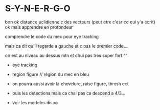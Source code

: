 # S-Y-N-E-R-G-O

bon ok distance uclidienne c des vecteurs (peut etre c'esr ce qui y'a ecrit) ok mais apprendre en profondeur

comprendre le code du mec pour eye tracking

mais ca dit qu'il regarde a gauche et c pas le premier code....

on est au niveau au dessus mtn et chui pas tres super fort ^^

- eye tracking

- region figure // région du mec en bleu

- on pourra aussi avoir la chevelure, raise figure, thresh ect

- puis les detections mais ca chai pas ca descend a 4/3...

- voir les modeles dispo










